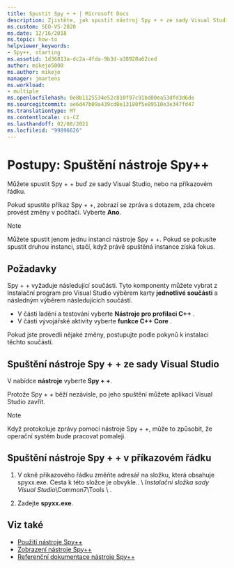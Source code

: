 ```yaml
---
title: Spustit Spy + + | Microsoft Docs
description: Zjistěte, jak spustit nástroj Spy + + ze sady Visual Studio nebo na příkazovém řádku, pokud chcete ladit řešení.
ms.custom: SEO-VS-2020
ms.date: 12/16/2018
ms.topic: how-to
helpviewer_keywords:
- Spy++, starting
ms.assetid: 1d36813a-dc2a-4fda-9b3d-a38928a62ced
author: mikejo5000
ms.author: mikejo
manager: jmartens
ms.workload:
- multiple
ms.openlocfilehash: 0e8b1125534e52c810f97c91bd00ea53dfd3d6de
ms.sourcegitcommit: ae6d47b09a439cd0e13180f5e89510e3e347fd47
ms.translationtype: MT
ms.contentlocale: cs-CZ
ms.lasthandoff: 02/08/2021
ms.locfileid: "99896626"
---
```

# <a name="how-to-start-spy"></a>Postupy: Spuštění nástroje Spy++

Můžete spustit Spy + + buď ze sady Visual Studio, nebo na příkazovém řádku.

 Pokud spustíte příkaz Spy + +, zobrazí se zpráva s dotazem, zda chcete provést změny v počítači. Vyberte **Ano**.

> [!NOTE]
> Můžete spustit jenom jednu instanci nástroje Spy + +. Pokud se pokusíte spustit druhou instanci, stačí, když právě spuštěná instance získá fokus.

## <a name="prerequisites"></a>Požadavky

Spy + + vyžaduje následující součásti. Tyto komponenty můžete vybrat z Instalační program pro Visual Studio výběrem karty **jednotlivé součásti** a následným výběrem následujících součástí.

* V části ladění a testování vyberte **Nástroje pro profilaci C++** .
* V části vývojářské aktivity vyberte **funkce C++ Core** .

Pokud jste provedli nějaké změny, postupujte podle pokynů k instalaci těchto součástí.

## <a name="start-spy-from-visual-studio"></a>Spuštění nástroje Spy + + ze sady Visual Studio

V nabídce **nástroje** vyberte **Spy + +**.

Protože Spy + + běží nezávisle, po jeho spuštění můžete aplikaci Visual Studio zavřít.

> [!NOTE]
> Když protokoluje zprávy pomocí nástroje Spy + +, může to způsobit, že operační systém bude pracovat pomaleji.

## <a name="start-spy-at-a-command-prompt"></a>Spuštění nástroje Spy + + v příkazovém řádku

1. V okně příkazového řádku změňte adresář na složku, která obsahuje spyxx.exe. Cesta k této složce je obvykle.. \\ *Instalační složka sady Visual Studio*\Common7\Tools \\ .

2. Zadejte **spyxx.exe**.

## <a name="see-also"></a>Viz také
- [Použití nástroje Spy++](../debugger/using-spy-increment.md)
- [Zobrazení nástroje Spy++](../debugger/spy-increment-views.md)
- [Referenční dokumentace nástroje Spy++](../debugger/spy-increment-reference.md)
